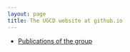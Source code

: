 ```yaml
---
layout: page
title: The UGCD website at github.io
---
```



- [Publications of the group](pages/pubs.html)
